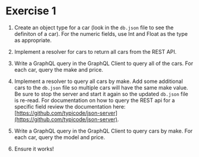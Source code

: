 # Exercise 1

1. Create an object type for a car (look in the `db.json` file to see the definiton of a car). For the numeric fields, use Int and Float as the type as appropriate.

2. Implement a resolver for cars to return all cars from the REST API.

3. Write a GraphQL query in the GraphQL Client to query all of the cars. For each car, query the make and price.

4. Implement a resolver to query all cars by make. Add some additional cars to the `db.json` file so multiple cars will have the same make value. Be sure to stop the server and start it again so the updated `db.json` file is re-read. For documentation on how to query the REST api for a specific field review the documentation here: [https://github.com/typicode/json-server](https://github.com/typicode/json-server).

5. Write a GraphQL query in the GraphQL Client to query cars by make. For each car, query the model and price.

6. Ensure it works!